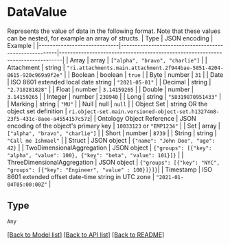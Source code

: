 # DataValue

Represents the value of data in the following format. Note that these values can be nested, for example an array of structs.
| Type                        | JSON encoding                                         | Example                                                                       |
|-----------------------------|-------------------------------------------------------|-------------------------------------------------------------------------------|
| Array                       | array                                                 | `["alpha", "bravo", "charlie"]`                                               |
| Attachment                  | string                                                | `"ri.attachments.main.attachment.2f944bae-5851-4204-8615-920c969a9f2e"`       |
| Boolean                     | boolean                                               | `true`                                                                        |
| Byte                        | number                                                | `31`                                                                          |
| Date                        | ISO 8601 extended local date string                   | `"2021-05-01"`                                                                |
| Decimal                     | string                                                | `"2.718281828"`                                                               |
| Float                       | number                                                | `3.14159265`                                                                  |
| Double                      | number                                                | `3.14159265`                                                                  |
| Integer                     | number                                                | `238940`                                                                      |
| Long                        | string                                                | `"58319870951433"`                                                            |
| Marking                     | string                                                | `"MU"`                                                                        |
| Null                        | null                                                  | `null`                                                                        |
| Object Set                  | string OR the object set definition                   | `ri.object-set.main.versioned-object-set.h13274m8-23f5-431c-8aee-a4554157c57z`|
| Ontology Object Reference   | JSON encoding of the object's primary key             | `10033123` or `"EMP1234"`                                                     |
| Set                         | array                                                 | `["alpha", "bravo", "charlie"]`                                               |
| Short                       | number                                                | `8739`                                                                        |
| String                      | string                                                | `"Call me Ishmael"`                                                           |
| Struct                      | JSON object                                           | `{"name": "John Doe", "age": 42}`                                             |
| TwoDimensionalAggregation   | JSON object                                           | `{"groups": [{"key": "alpha", "value": 100}, {"key": "beta", "value": 101}]}` |
| ThreeDimensionalAggregation | JSON object                                           | `{"groups": [{"key": "NYC", "groups": [{"key": "Engineer", "value" : 100}]}]}`|
| Timestamp                   | ISO 8601 extended offset date-time string in UTC zone | `"2021-01-04T05:00:00Z"`                                                      |


## Type
```python
Any
```


[[Back to Model list]](../../../README.md#models-v2-link) [[Back to API list]](../../README.md#documentation-for-api-endpoints) [[Back to README]](../../README.md)
